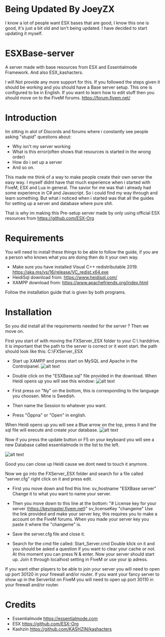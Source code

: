 # Being Updated By JoeyZX
I know a lot of people want ESX bases that are good, I know this one is good, it's just a bit old and isn't being updated. I have decided to start updating it myself.

# ESXBase-server
A server made with base resources from ESX and Essentialmode Framework. And also ESX_kashacters.


I will Not provide any more support for this. If you followed the steps given it should be working and you should have a Base server setup. This one is configured to be in English. If you want to learn how to edit stuff then you should move on to the FiveM forums. https://forum.fivem.net/



# Introduction
Im sitting in alot of Discords and forums where i constantly see people asking "stupid" questions about:
- Why isn't my server working
- What is this error(often shows that resources is started in the wrong order)
- How do i set up a server
- And so on.

This made me think of a way to make people create their own server the easy way. I myself didnt have that much experience when i started with FiveM, ESX and Lua in general. The savior for me was that i already had some experience in C# and Javascript. So i could find my way through and learn something. But what i noticed when i started was that all the guides for setting up a server and database where pure shit.

That is why im making this Pre-setup server made by only using official ESX resources from https://github.com/ESX-Org



# Requirements
You will need to install these things to be able to follow the guide, if you are a person who knows what you are doing then do it your own way.
- Make sure you have installed Visual C++ redistributable 2019. https://aka.ms/vs/16/release/VC_redist.x64.exe
- HeidiSql download from: https://www.heidisql.com/
- XAMPP download from: https://www.apachefriends.org/index.html

Follow the installation guide that is given by both programs.

# Installation

So you did install all the requirements needed for the server ? 
Then we move on.

First you start of with moving the FXServer_ESX folder to your C:\ harddrive. it is important that the path to the server is correct or it wont start. the path should look like this: C:\FXServer_ESX

- Start up XAMPP and press start on MySQL and Apache in the Controlpanel.
![alt text](https://i.imgur.com/BGPZqQG.png)

- Double click on the "ESXBase.sql" file provided in the download.
When Heidi opens up you will see this window:
![alt text](https://i.imgur.com/3XQXSta.png)
- First press on "Ny" on the bottom, this is corresponding to the language you choosen. Mine is Swedish.
- Then name the Session to whatever you want.
- Press "Öppna" or "Open" in english.

When Heidi opens up you will see a Blue arrow on the top, press it and the sql file will execute and create your database.
![alt text](https://i.imgur.com/FjwMvdK.png)

Now if you press the update button or F5 on your keyboard you will see a new Database called essentialmode in the list to the left.

![alt text](https://i.imgur.com/M6FvoF4.png)

Good you can close up Heidi cause we dont need to touch it anymore.

Now we go into the FXServer_ESX folder and search for a file called "server.cfg" right click on it and press edit.

- First you move down and find this line: 
  sv_hostname "ESXBase server"
Change it to what you want to name your server.
- Then you move down to this line at the bottom:
 "# License key for your server (https://keymaster.fivem.net)"
    sv_licenseKey "changeme"
Use the link provided and make your server key, this requires you to make a account on the FiveM forums.
When you made your server key you paste it where the "changeme" is.

- Save the server.cfg file and close it.
- Search for the cmd file called: Start_Server.cmd
Double klick on it and you should be asked a question if you want to clear your cache or not.
At this moment you can press N & enter.
Now your server should start up.
Join it through localhost setting in FiveM or use your ip adress.

If you want other players to be able to join your server you will need to open up port 30120 in your firewall and/or router.
If you want your fancy server to show up in the Serverlist on FiveM you will need to open up port 30110 in your firewall and/or router.


# Credits

- Essentialmode https://essentialmode.com
- ESX https://github.com/ESX-Org
- Kashzin https://github.com/KASHZIN/kashacters 
